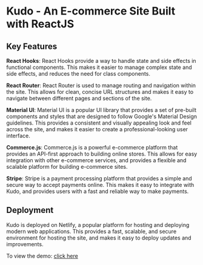 # Kudo - An E-commerce Site Built with ReactJS

## Key Features
<b>React Hooks</b>: React Hooks provide a way to handle state and side effects in functional components. This makes it easier to manage complex state and side effects, and reduces the need for class components.

<b>React Router</b>: React Router is used to manage routing and navigation within the site. This allows for clean, concise URL structures and makes it easy to navigate between different pages and sections of the site.

<b>Material UI</b>: Material UI is a popular UI library that provides a set of pre-built components and styles that are designed to follow Google's Material Design guidelines. This provides a consistent and visually appealing look and feel across the site, and makes it easier to create a professional-looking user interface.

<b>Commerce.js</b>: Commerce.js is a powerful e-commerce platform that provides an API-first approach to building online stores. This allows for easy integration with other e-commerce services, and provides a flexible and scalable platform for building e-commerce sites.

<b>Stripe</b>: Stripe is a payment processing platform that provides a simple and secure way to accept payments online. This makes it easy to integrate with Kudo, and provides users with a fast and reliable way to make payments.

## Deployment
Kudo is deployed on Netlify, a popular platform for hosting and deploying modern web applications. This provides a fast, scalable, and secure environment for hosting the site, and makes it easy to deploy updates and improvements.

To view the demo: [click here](https://kudogaming.netlify.app)

